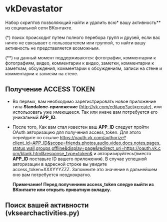 vkDevastator
============

Набор скриптов позволяющий найти и удалить всю* вашу активность** из социальной сети ВКонтакте.

(*) поиск происходит путем полного перебора групп и друзей, если вас ничто не связывает с пользователем или группой,
то найти вашу активность не представляется возможным.

(**) на данный момент поддерживаются: фотографии, комментарии к фотографиям, видео, комментарии к видео, заметки, 
комментарии к заметкам, обсуждения, комментарии к обсуждениям, записи на стене и комментарии к записям на стене.


Получение ACCESS TOKEN
----------------------
* Во первых, вам необходимо зарегистрировать новое приложение типа **Standalone-приложение** 
(http://vk.com/editapp?act=create), или использовать уже имеющееся. 
Так или иначе вам потребуется его уникальный **APP_ID**. 
* После того, Как вам стал известен ваш **APP_ID** следует пройти OAuth авторизацию для получения access_token.
Для этого перейдите по ссылке https://oauth.vk.com/authorize?client_id=APP_ID&scope=friends,photos,audio,video,docs,notes,pages,status,wall,groups,offline&display=page&redirect_uri=https://oauth.vk.com/blank.html&response_type=token& 
и авторизируйтесь(вместо **APP_ID** поставьте ID вашего приложения). 
В случае успешной авторизации в адресной строке вы увидите access_token=XXXYYYZZZ. 
Запомните это значение в дальнейшем оно вам потребуется неоднократно.
    
    **Примечание! Перед получением access_token следуе выйти из ВКонтакте или открыть приватную вкладку.**

Поиск вашей активности (vksearchactivities.py)
----------------------------------------------

